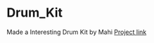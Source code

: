 # Drum_Kit
Made a Interesting Drum Kit by Mahi
<a href="https://mohimakhatun.github.io/Drum_Kit/">Project link</a>
